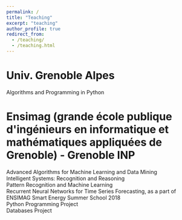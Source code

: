 ```yaml
---
permalink: /
title: "Teaching"
excerpt: "teaching"
author_profile: true
redirect_from: 
  - /teaching/
  - /teaching.html
---
```



Univ. Grenoble Alpes
===
Algorithms and Programming in Python 


Ensimag (grande école publique d'ingénieurs en informatique et mathématiques appliquées de Grenoble) - Grenoble INP
===
Advanced Algorithms for Machine Learning and Data Mining  
Intelligent Systems: Recognition and Reasoning  
Pattern Recognition and Machine Learning  
Recurrent Neural Networks for Time Series Forecasting, as a part of ENSIMAG Smart Energy Summer School 2018  
Python Programming Project  
Databases Project  
